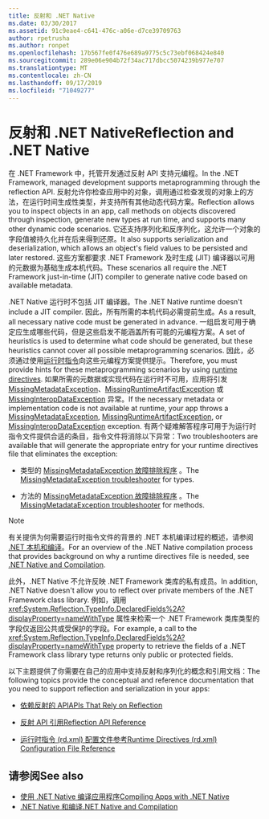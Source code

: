 ```yaml
---
title: 反射和 .NET Native
ms.date: 03/30/2017
ms.assetid: 91c9eae4-c641-476c-a06e-d7ce39709763
author: rpetrusha
ms.author: ronpet
ms.openlocfilehash: 17b567fe0f476e689a9775c5c73ebf068424e840
ms.sourcegitcommit: 289e06e904b72f34ac717dbcc5074239b977e707
ms.translationtype: MT
ms.contentlocale: zh-CN
ms.lasthandoff: 09/17/2019
ms.locfileid: "71049277"
---
```

# <a name="reflection-and-net-native"></a><span data-ttu-id="62bba-102">反射和 .NET Native</span><span class="sxs-lookup"><span data-stu-id="62bba-102">Reflection and .NET Native</span></span>
<span data-ttu-id="62bba-103">在 .NET Framework 中，托管开发通过反射 API 支持元编程。</span><span class="sxs-lookup"><span data-stu-id="62bba-103">In the .NET Framework, managed development supports metaprogramming through the reflection API.</span></span> <span data-ttu-id="62bba-104">反射允许你检查应用中的对象，调用通过检查发现的对象上的方法，在运行时间生成性类型，并支持所有其他动态代码方案。</span><span class="sxs-lookup"><span data-stu-id="62bba-104">Reflection allows you to inspect objects in an app, call methods on objects discovered through inspection, generate new types at run time, and supports many other dynamic code scenarios.</span></span> <span data-ttu-id="62bba-105">它还支持序列化和反序列化，这允许一个对象的字段值被持久化并在后来得到还原。</span><span class="sxs-lookup"><span data-stu-id="62bba-105">It also supports serialization and deserialization, which allows an object's field values to be persisted and later restored.</span></span> <span data-ttu-id="62bba-106">这些方案都要求 .NET Framework 及时生成 (JIT) 编译器以可用的元数据为基础生成本机代码。</span><span class="sxs-lookup"><span data-stu-id="62bba-106">These scenarios all require the .NET Framework just-in-time (JIT) compiler to generate native code based on available metadata.</span></span>  
  
 <span data-ttu-id="62bba-107">.NET Native 运行时不包括 JIT 编译器。</span><span class="sxs-lookup"><span data-stu-id="62bba-107">The .NET Native runtime doesn't include a JIT compiler.</span></span> <span data-ttu-id="62bba-108">因此，所有所需的本机代码必需提前生成。</span><span class="sxs-lookup"><span data-stu-id="62bba-108">As a result, all necessary native code must be generated in advance.</span></span> <span data-ttu-id="62bba-109">一组启发可用于确定应生成哪些代码，但是这些启发不能涵盖所有可能的元编程方案。</span><span class="sxs-lookup"><span data-stu-id="62bba-109">A set of heuristics is used to determine what code should be generated, but these heuristics cannot cover all possible metaprogramming scenarios.</span></span>  <span data-ttu-id="62bba-110">因此，必须通过使用[运行时指令](runtime-directives-rd-xml-configuration-file-reference.md)向这些元编程方案提供提示。</span><span class="sxs-lookup"><span data-stu-id="62bba-110">Therefore, you must provide hints for these metaprogramming scenarios by using [runtime directives](runtime-directives-rd-xml-configuration-file-reference.md).</span></span> <span data-ttu-id="62bba-111">如果所需的元数据或实现代码在运行时不可用，应用将引发 [MissingMetadataException](missingmetadataexception-class-net-native.md)、[MissingRuntimeArtifactException](missingruntimeartifactexception-class-net-native.md) 或 [MissingInteropDataException](missinginteropdataexception-class-net-native.md) 异常。</span><span class="sxs-lookup"><span data-stu-id="62bba-111">If the necessary metadata or implementation code is not available at runtime, your app throws a [MissingMetadataException](missingmetadataexception-class-net-native.md), [MissingRuntimeArtifactException](missingruntimeartifactexception-class-net-native.md), or [MissingInteropDataException](missinginteropdataexception-class-net-native.md) exception.</span></span> <span data-ttu-id="62bba-112">有两个疑难解答程序可用于为运行时指令文件提供合适的条目，指令文件将消除以下异常：</span><span class="sxs-lookup"><span data-stu-id="62bba-112">Two troubleshooters are available that will generate the appropriate entry for your runtime directives file that eliminates the exception:</span></span>  
  
- <span data-ttu-id="62bba-113">类型的 [MissingMetadataException 故障排除程序](https://dotnet.github.io/native/troubleshooter/type.html) 。</span><span class="sxs-lookup"><span data-stu-id="62bba-113">The [MissingMetadataException troubleshooter](https://dotnet.github.io/native/troubleshooter/type.html) for types.</span></span>  
  
- <span data-ttu-id="62bba-114">方法的 [MissingMetadataException 故障排除程序](https://dotnet.github.io/native/troubleshooter/method.html) 。</span><span class="sxs-lookup"><span data-stu-id="62bba-114">The [MissingMetadataException troubleshooter](https://dotnet.github.io/native/troubleshooter/method.html) for methods.</span></span>  
  
> [!NOTE]
> <span data-ttu-id="62bba-115">有关提供为何需要运行时指令文件的背景的 .NET 本机编译过程的概述，请参阅 [.NET 本机和编译](net-native-and-compilation.md)。</span><span class="sxs-lookup"><span data-stu-id="62bba-115">For an overview of the .NET Native compilation process that provides background on why a runtime directives file is needed, see [.NET Native and Compilation](net-native-and-compilation.md).</span></span>  
  
 <span data-ttu-id="62bba-116">此外，.NET Native 不允许反映 .NET Framework 类库的私有成员。</span><span class="sxs-lookup"><span data-stu-id="62bba-116">In addition, .NET Native doesn't allow you to reflect over private members of the .NET Framework class library.</span></span> <span data-ttu-id="62bba-117">例如，调用 <xref:System.Reflection.TypeInfo.DeclaredFields%2A?displayProperty=nameWithType> 属性来检索一个 .NET Framework 类库类型的字段仅返回公共或受保护的字段。</span><span class="sxs-lookup"><span data-stu-id="62bba-117">For example, a call to the <xref:System.Reflection.TypeInfo.DeclaredFields%2A?displayProperty=nameWithType> property to retrieve the fields of a .NET Framework class library type returns only public or protected fields.</span></span>  
  
 <span data-ttu-id="62bba-118">以下主题提供了你需要在自己的应用中支持反射和序列化的概念和引用文档：</span><span class="sxs-lookup"><span data-stu-id="62bba-118">The following topics provide the conceptual and reference documentation that you need to support reflection and serialization in your apps:</span></span>  
  
- [<span data-ttu-id="62bba-119">依赖反射的 API</span><span class="sxs-lookup"><span data-stu-id="62bba-119">APIs That Rely on Reflection</span></span>](apis-that-rely-on-reflection.md)  
  
- [<span data-ttu-id="62bba-120">反射 API 引用</span><span class="sxs-lookup"><span data-stu-id="62bba-120">Reflection API Reference</span></span>](net-native-reflection-api-reference.md)  
  
- [<span data-ttu-id="62bba-121">运行时指令 (rd.xml) 配置文件参考</span><span class="sxs-lookup"><span data-stu-id="62bba-121">Runtime Directives (rd.xml) Configuration File Reference</span></span>](runtime-directives-rd-xml-configuration-file-reference.md)  
  
## <a name="see-also"></a><span data-ttu-id="62bba-122">请参阅</span><span class="sxs-lookup"><span data-stu-id="62bba-122">See also</span></span>

- [<span data-ttu-id="62bba-123">使用 .NET Native 编译应用程序</span><span class="sxs-lookup"><span data-stu-id="62bba-123">Compiling Apps with .NET Native</span></span>](index.md)
- [<span data-ttu-id="62bba-124">.NET Native 和编译</span><span class="sxs-lookup"><span data-stu-id="62bba-124">.NET Native and Compilation</span></span>](net-native-and-compilation.md)
